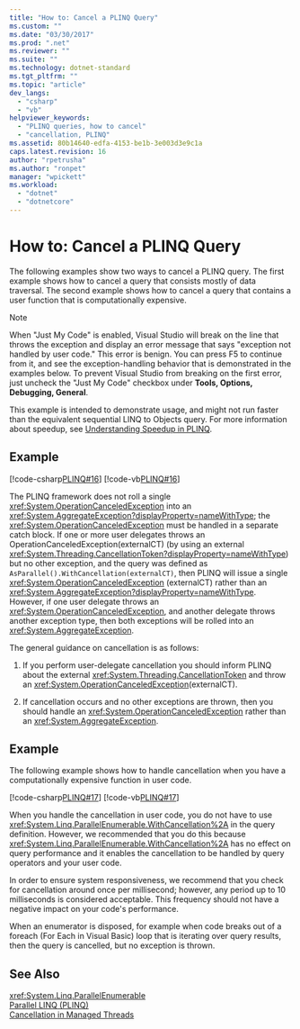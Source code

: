 ```yaml
---
title: "How to: Cancel a PLINQ Query"
ms.custom: ""
ms.date: "03/30/2017"
ms.prod: ".net"
ms.reviewer: ""
ms.suite: ""
ms.technology: dotnet-standard
ms.tgt_pltfrm: ""
ms.topic: "article"
dev_langs: 
  - "csharp"
  - "vb"
helpviewer_keywords: 
  - "PLINQ queries, how to cancel"
  - "cancellation, PLINQ"
ms.assetid: 80b14640-edfa-4153-be1b-3e003d3e9c1a
caps.latest.revision: 16
author: "rpetrusha"
ms.author: "ronpet"
manager: "wpickett"
ms.workload: 
  - "dotnet"
  - "dotnetcore"
---
```

# How to: Cancel a PLINQ Query
The following examples show two ways to cancel a PLINQ query. The first example shows how to cancel a query that consists mostly of data traversal. The second example shows how to cancel a query that contains a user function that is computationally expensive.  
  
> [!NOTE]
>  When "Just My Code" is enabled, Visual Studio will break on the line that throws the exception and display an error message that says "exception not handled by user code." This error is benign. You can press F5 to continue from it, and see the exception-handling behavior that is demonstrated in the examples below. To prevent Visual Studio from breaking on the first error, just uncheck the "Just My Code" checkbox under **Tools, Options, Debugging, General**.  
>   
>  This example is intended to demonstrate usage, and might not run faster than the equivalent sequential LINQ to Objects query. For more information about speedup, see [Understanding Speedup in PLINQ](../../../docs/standard/parallel-programming/understanding-speedup-in-plinq.md).  
  
## Example  
 [!code-csharp[PLINQ#16](../../../samples/snippets/csharp/VS_Snippets_Misc/plinq/cs/plinqsamples.cs#16)]
 [!code-vb[PLINQ#16](../../../samples/snippets/visualbasic/VS_Snippets_Misc/plinq/vb/plinqsnippets1.vb#16)]  
  
 The PLINQ framework does not roll a single <xref:System.OperationCanceledException> into an <xref:System.AggregateException?displayProperty=nameWithType>; the <xref:System.OperationCanceledException> must be handled in a separate catch block. If one or more user delegates throws an OperationCanceledException(externalCT) (by using an external <xref:System.Threading.CancellationToken?displayProperty=nameWithType>) but no other exception, and the query was defined as `AsParallel().WithCancellation(externalCT)`, then PLINQ will issue a single <xref:System.OperationCanceledException> (externalCT) rather than an <xref:System.AggregateException?displayProperty=nameWithType>. However, if one user delegate throws an <xref:System.OperationCanceledException>, and another delegate throws another exception type, then both exceptions will be rolled into an <xref:System.AggregateException>.  
  
 The general guidance on cancellation is as follows:  
  
1.  If you perform user-delegate cancellation you should inform PLINQ about the external <xref:System.Threading.CancellationToken> and throw an <xref:System.OperationCanceledException>(externalCT).  
  
2.  If cancellation occurs and no other exceptions are thrown, then you should handle an <xref:System.OperationCanceledException> rather than an <xref:System.AggregateException>.  
  
## Example  
 The following example shows how to handle cancellation when you have a computationally expensive function in user code.  
  
 [!code-csharp[PLINQ#17](../../../samples/snippets/csharp/VS_Snippets_Misc/plinq/cs/plinqsamples.cs#17)]
 [!code-vb[PLINQ#17](../../../samples/snippets/visualbasic/VS_Snippets_Misc/plinq/vb/plinqsnippets1.vb#17)]  
  
 When you handle the cancellation in user code, you do not have to use <xref:System.Linq.ParallelEnumerable.WithCancellation%2A> in the query definition. However, we recommended that you do this because <xref:System.Linq.ParallelEnumerable.WithCancellation%2A> has no effect on query performance and it enables the cancellation to be handled by query operators and your user code.  
  
 In order to ensure system responsiveness, we recommend that you check for cancellation around once per millisecond; however, any period up to 10 milliseconds is considered acceptable. This frequency should not have a negative impact on your code's performance.  
  
 When an enumerator is disposed, for example when code breaks out of a foreach (For Each in Visual Basic) loop that is iterating over query results, then the query is cancelled, but no exception is thrown.  
  
## See Also  
 <xref:System.Linq.ParallelEnumerable>  
 [Parallel LINQ (PLINQ)](../../../docs/standard/parallel-programming/parallel-linq-plinq.md)  
 [Cancellation in Managed Threads](../../../docs/standard/threading/cancellation-in-managed-threads.md)
